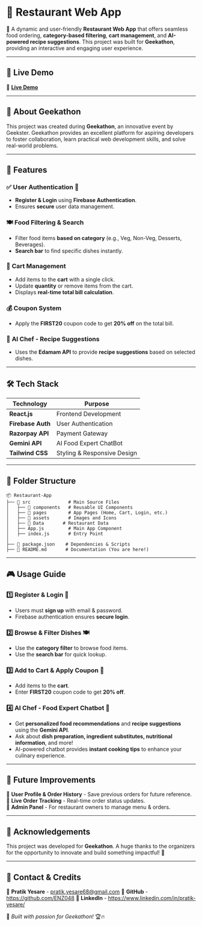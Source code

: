 # 🍔 Restaurant Web App

🚀 A dynamic and user-friendly **Restaurant Web App** that offers seamless food ordering, **category-based filtering**, **cart management**, and **AI-powered recipe suggestions**. This project was built for **Geekathon**, providing an interactive and engaging user experience.

---

## 🚀 Live Demo
🎯 [**Live Demo**](https://restaurant-project-rho-wheat.vercel.app/auth/)

---

## 🎉 About Geekathon  
This project was created during **Geekathon**, an innovative event by Geekster. Geekathon provides an excellent platform for aspiring developers to foster collaboration, learn practical web development skills, and solve real-world problems. 

---

## 🌟 Features

### ✅ **User Authentication** 🔐
- **Register & Login** using **Firebase Authentication**.
- Ensures **secure** user data management.

### 🍽️ **Food Filtering & Search**
- Filter food items **based on category** (e.g., Veg, Non-Veg, Desserts, Beverages).
- **Search bar** to find specific dishes instantly.

### 🛒 **Cart Management**
- Add items to the **cart** with a single click.
- Update **quantity** or remove items from the cart.
- Displays **real-time total bill calculation**.

### 💰 **Coupon System**
- Apply the **FIRST20** coupon code to get **20% off** on the total bill.

### 🤖 **AI Chef - Recipe Suggestions**
- Uses the **Edamam API** to provide **recipe suggestions** based on selected dishes.
---

## 🛠️ Tech Stack

| Technology  | Purpose  |
|-------------|----------|
| **React.js** | Frontend Development |
| **Firebase Auth** | User Authentication |
| **Razorpay API** | Payment Gateway |
| **Gemini API** | AI Food Expert ChatBot|
| **Tailwind CSS** | Styling & Responsive Design |

---

## 📂 Folder Structure

```
📦 Restaurant-App
├── 📁 src              # Main Source Files
│   ├── 📁 components   # Reusable UI Components
│   ├── 📁 pages        # App Pages (Home, Cart, Login, etc.)
│   ├── 📁 assets       # Images and Icons
│   ├── 📁 Data       # Restaurant Data
│   ├── App.js         # Main App Component
│   ├── index.js       # Entry Point
│
├── 📄 package.json    # Dependencies & Scripts
├── 📄 README.md       # Documentation (You are here!)
```

---

## 🎮 Usage Guide

### **1️⃣ Register & Login** 🔐
- Users must **sign up** with email & password.
- Firebase authentication ensures **secure login**.

### **2️⃣ Browse & Filter Dishes** 🍽️
- Use the **category filter** to browse food items.
- Use the **search bar** for quick lookup.

### **3️⃣ Add to Cart & Apply Coupon** 🛒
- Add items to the **cart**.
- Enter **FIRST20** coupon code to get **20% off**.

### **4️⃣ AI Chef - Food Expert Chatbot** 🤖  
- Get **personalized food recommendations** and **recipe suggestions** using the **Gemini API**.  
- Ask about **dish preparation, ingredient substitutes, nutritional information**, and more!  
- AI-powered chatbot provides **instant cooking tips** to enhance your culinary experience.  


---

## 🚀 Future Improvements
📌 **User Profile & Order History** - Save previous orders for future reference.  
📌 **Live Order Tracking** - Real-time order status updates.  
📌 **Admin Panel** - For restaurant owners to manage menu & orders.  

---

## 🤝 Acknowledgements
This project was developed for **Geekathon**. A huge thanks to the organizers for the opportunity to innovate and build something impactful! 🚀

---

## 🎯 Contact & Credits
📧 **Pratik Yesare** - pratik.yesare68@gmail.com
🔗 **GitHub** - https://github.com/ENZ048 
🔗 **LinkedIn** - https://www.linkedin.com/in/pratik-yesare/

🚀 _Built with passion for Geekathon!_ 🏆🔥

